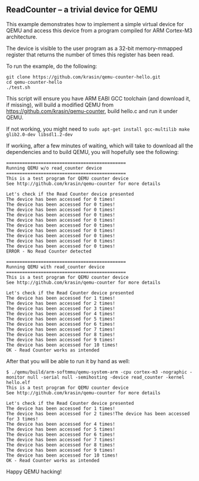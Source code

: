 ReadCounter – a trivial device for QEMU
-----

This example demonstrates how to implement a simple virtual device for QEMU and
access this device from a program compiled for ARM Cortex-M3 architecture.

The device is visible to the user program as a 32-bit memory-mmapped register that
returns the number of times this register has been read.

To run the example, do the following:

```
git clone https://github.com/krasin/qemu-counter-hello.git
cd qemu-counter-hello
./test.sh
```

This script will ensure you have ARM EABI GCC toolchain (and download it, if missing),
will build a modified QEMU from https://github.com/krasin/qemu-counter, build hello.c and run it
under QEMU.

If not working, you might need to ```sudo apt-get install gcc-multilib make glib2.0-dev libsdl1.2-dev```

If working, after a few minutes of waiting, which will take to download all the dependencies and
to build QEMU, you will hopefully see the following:

```
=============================================
Running QEMU w/o read_counter device
=============================================
This is a test program for QEMU counter device
See http://github.com/krasin/qemu-counter for more details

Let's check if the Read Counter device presented
The device has been accessed for 0 times!
The device has been accessed for 0 times!
The device has been accessed for 0 times!
The device has been accessed for 0 times!
The device has been accessed for 0 times!
The device has been accessed for 0 times!
The device has been accessed for 0 times!
The device has been accessed for 0 times!
The device has been accessed for 0 times!
The device has been accessed for 0 times!
ERROR - No Read Counter detected

=============================================
Running QEMU with read_counter device
=============================================
This is a test program for QEMU counter device
See http://github.com/krasin/qemu-counter for more details

Let's check if the Read Counter device presented
The device has been accessed for 1 times!
The device has been accessed for 2 times!
The device has been accessed for 3 times!
The device has been accessed for 4 times!
The device has been accessed for 5 times!
The device has been accessed for 6 times!
The device has been accessed for 7 times!
The device has been accessed for 8 times!
The device has been accessed for 9 times!
The device has been accessed for 10 times!
OK - Read Counter works as intended
```

After that you will be able to run it by hand as well:

```
$ ./qemu/build/arm-softmmu/qemu-system-arm -cpu cortex-m3 -nographic -monitor null -serial null -semihosting -device read_counter -kernel hello.elf
This is a test program for QEMU counter device
See http://github.com/krasin/qemu-counter for more details

Let's check if the Read Counter device presented
The device has been accessed for 1 times!
The device has been accessed for 2 times!The device has been accessed for 3 times!
The device has been accessed for 4 times!
The device has been accessed for 5 times!
The device has been accessed for 6 times!
The device has been accessed for 7 times!
The device has been accessed for 8 times!
The device has been accessed for 9 times!
The device has been accessed for 10 times!
OK - Read Counter works as intended
```

Happy QEMU hacking!
